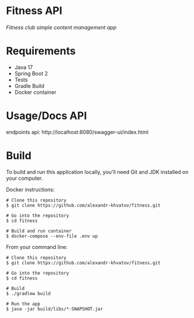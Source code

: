 # Fitness API
###### Fitness club simple content management app
Requirements
=======
* Java 17
* Spring Boot 2
* Tests
* Gradle Build
* Docker container

Usage/Docs API
=======
endpoints api:
http://localhost:8080/swagger-ui/index.html

Build
=======
To build and run this application locally, you'll need Git and JDK installed on your computer.


Docker instructions:

```
# Clone this repository
$ git clone https://github.com/alexandr-khvatov/fitness.git

# Go into the repository
$ cd fitness

# Build and run container
$ docker-compose --env-file .env up

```

From your command line:

```
# Clone this repository
$ git clone https://github.com/alexandr-khvatov/fitness.git

# Go into the repository
$ cd fitness

# Build
$ ./gradlew build

# Run the app
$ java -jar build/libs/*-SNAPSHOT.jar
```